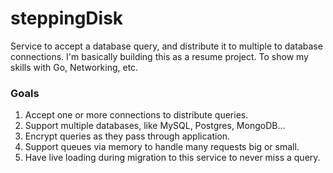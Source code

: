 # steppingDisk

Service to accept a database query, and distribute it to multiple to database connections. I'm basically building this as a resume project. To show my skills with Go, Networking, etc.

### Goals
1. Accept one or more connections to distribute queries.
2. Support multiple databases, like MySQL, Postgres, MongoDB...
3. Encrypt queries as they pass through application.
4. Support queues via memory to handle many requests big or small.
5. Have live loading during migration to this service to never miss a query.